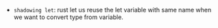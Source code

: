 
- `shadowing let`: rust let us reuse the let variable with same name when we want to convert type from variable.
